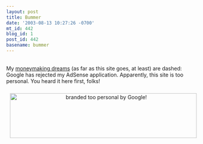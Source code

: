 ```yaml
---
layout: post
title: Bummer
date: '2003-08-13 10:27:26 -0700'
mt_id: 442
blog_id: 1
post_id: 442
basename: bummer
---
```

<br />My <a href="2003_07_27_diamonds.cfm#105971647702168989">moneymaking dreams</a> (as far as this site goes, at least) are dashed: Google has rejected my AdSense application. Apparently, this site is too personal. You heard it here first, folks!<div align="center"><img src="/images/logo76.gif" width="500" height="120" alt="branded too personal by Google!" style="padding:10px;" /></div><br /><br /><br />
